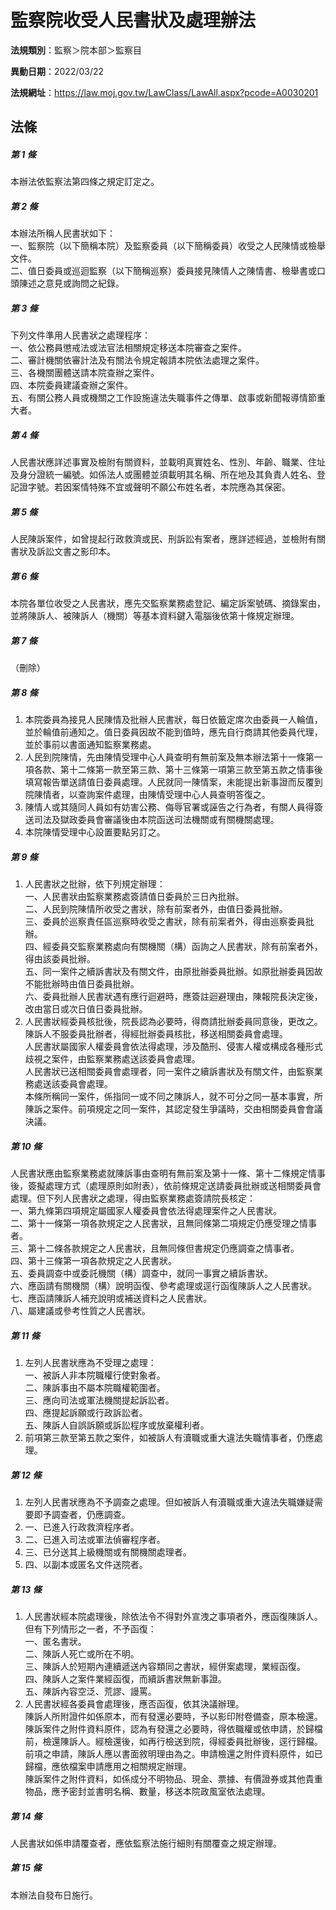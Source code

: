# 監察院收受人民書狀及處理辦法

**法規類別**：監察＞院本部＞監察目

**異動日期**：2022/03/22  

**法規網址**：https://law.moj.gov.tw/LawClass/LawAll.aspx?pcode=A0030201





## 法條
##### 第 1 條
本辦法依監察法第四條之規定訂定之。

##### 第 2 條
本辦法所稱人民書狀如下：  
一、監察院（以下簡稱本院）及監察委員（以下簡稱委員）收受之人民陳情或檢舉文件。  
二、值日委員或巡迴監察（以下簡稱巡察）委員接見陳情人之陳情書、檢舉書或口頭陳述之意見或詢問之紀錄。  

##### 第 3 條
下列文件準用人民書狀之處理程序：  
一、依公務員懲戒法或法官法相關規定移送本院審查之案件。  
二、審計機關依審計法及有關法令規定報請本院依法處理之案件。  
三、各機關團體送請本院查辦之案件。  
四、本院委員建議查辦之案件。  
五、有關公務人員或機關之工作設施違法失職事件之傳單、啟事或新聞報導情節重大者。  

##### 第 4 條
人民書狀應詳述事實及檢附有關資料，並載明真實姓名、性別、年齡、職業、住址及身分證統一編號。如係法人或團體並須載明其名稱、所在地及其負責人姓名、登記證字號。若因案情特殊不宜或聲明不願公布姓名者，本院應為其保密。

##### 第 5 條
人民陳訴案件，如曾提起行政救濟或民、刑訴訟有案者，應詳述經過，並檢附有關書狀及訴訟文書之影印本。

##### 第 6 條
本院各單位收受之人民書狀，應先交監察業務處登記、編定訴案號碼、摘錄案由，並將陳訴人、被陳訴人（機關）等基本資料鍵入電腦後依第十條規定辦理。

##### 第 7 條
（刪除）

##### 第 8 條
1. 本院委員為接見人民陳情及批辦人民書狀，每日依籤定席次由委員一人輪值，並於輪值前通知之。值日委員因故不能到值時，應先自行商請其他委員代理，並於事前以書面通知監察業務處。
1. 人民到院陳情，先由陳情受理中心人員查明有無前案及無本辦法第十一條第一項各款、第十二條第一款至第三款、第十三條第一項第三款至第五款之情事後填寫報告單送請值日委員處理。人民就同一陳情案，未能提出新事證而反覆到院陳情者，以查詢案件處理，由陳情受理中心人員查明答復之。
1. 陳情人或其隨同人員如有妨害公務、侮辱官署或誣告之行為者，有關人員得簽送司法及獄政委員會審議後由本院函送司法機關或有關機關處理。
1. 本院陳情受理中心設置要點另訂之。

##### 第 9 條
1. 人民書狀之批辦，依下列規定辦理：  
一、人民書狀由監察業務處簽請值日委員於三日內批辦。  
二、人民到院陳情所收受之書狀，除有前案者外，由值日委員批辦。  
三、委員於巡察責任區巡察時收受之書狀，除有前案者外，得由巡察委員批辦。  
四、經委員交監察業務處向有關機關（構）函詢之人民書狀，除有前案者外，得由該委員批辦。  
五、同一案件之續訴書狀及有關文件，由原批辦委員批辦。如原批辦委員因故不能批辦時由值日委員批辦。  
六、委員批辦人民書狀遇有應行迴避時，應簽註迴避理由，陳報院長決定後，改由當日或次日值日委員批辦。
1. 人民書狀經委員核批後，院長認為必要時，得商請批辦委員同意後，更改之。  
陳訴人不服委員批辦者，得經批辦委員核批，移送相關委員會處理。  
人民書狀屬國家人權委員會依法得處理，涉及酷刑、侵害人權或構成各種形式歧視之案件，由監察業務處送該委員會處理。  
人民書狀已送相關委員會處理者，同一案件之續訴書狀及有關文件，由監察業務處送該委員會處理。  
本條所稱同一案件，係指同一或不同之陳訴人，就不可分之同一基本事實，所陳訴之案件。前項規定之同一案件，其認定發生爭議時，交由相關委員會會議決議。

##### 第 10 條
人民書狀應由監察業務處就陳訴事由查明有無前案及第十一條、第十二條規定情事後，簽擬處理方式（處理原則如附表），依前條規定送請委員批辦或送相關委員會處理。但下列人民書狀之處理，得由監察業務處簽請院長核定：  
一、第九條第四項規定屬國家人權委員會依法得處理案件之人民書狀。  
二、第十一條第一項各款規定之人民書狀，且無同條第二項規定仍應受理之情事者。  
三、第十二條各款規定之人民書狀，且無同條但書規定仍應調查之情事者。  
四、第十三條第一項各款規定之人民書狀。  
五、委員調查中或委託機關（構）調查中，就同一事實之續訴書狀。  
六、應函請有關機關（構）說明函復、參考處理或逕行函復陳訴人之人民書狀。  
七、應函請陳訴人補充說明或補送資料之人民書狀。  
八、屬建議或參考性質之人民書狀。  

##### 第 11 條
1. 左列人民書狀應為不受理之處理：  
一、被訴人非本院職權行使對象者。  
二、陳訴事由不屬本院職權範圍者。  
三、應向司法或軍法機關提起訴訟者。  
四、應提起訴願或行政訴訟者。  
五、陳訴人自誤訴願或訴訟程序或放棄權利者。
1. 前項第三款至第五款之案件，如被訴人有瀆職或重大違法失職情事者，仍應處理。

##### 第 12 條
1. 左列人民書狀應為不予調查之處理。但如被訴人有瀆職或重大違法失職嫌疑需要即予調查者，仍應調查。
1. 一、已進入行政救濟程序者。
1. 二、已進入司法或軍法偵審程序者。
1. 三、已分送其上級機關或有關機關處理者。
1. 四、以副本或匿名文件送院者。

##### 第 13 條
1. 人民書狀經本院處理後，除依法令不得對外宣洩之事項者外，應函復陳訴人。但有下列情形之一者，不予函復：  
一、匿名書狀。  
二、陳訴人死亡或所在不明。  
三、陳訴人於短期內連續遞送內容類同之書狀，經併案處理，業經函復。  
四、陳訴人之案件業經函復，而續訴書狀無新事證。  
五、陳訴內容空泛、荒謬、謾罵。
1. 人民書狀經各委員會處理後，應否函復，依其決議辦理。  
陳訴人所附證件如係原本，而有發還必要時，予以影印附卷備查，原本檢還。  
陳訴案件之附件資料原件，認為有發還之必要時，得依職權或依申請，於歸檔前，檢還陳訴人。經檢還後，如再行檢送到院，得經委員批辦後，逕行歸檔。  
前項之申請，陳訴人應以書面敘明理由為之。申請檢還之附件資料原件，如已歸檔，應依檔案申請應用之相關規定辦理。  
陳訴案件之附件資料，如係成分不明物品、現金、票據、有價證券或其他貴重物品，應予密封並書明名稱、數量，移送本院政風室依法處理。

##### 第 14 條
人民書狀如係申請覆查者，應依監察法施行細則有關覆查之規定辦理。

##### 第 15 條
本辦法自發布日施行。


